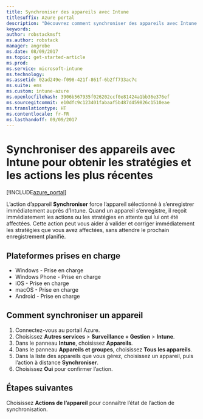 ```yaml
---
title: Synchroniser des appareils avec Intune
titlesuffix: Azure portal
description: "Découvrez comment synchroniser des appareils avec Intune pour obtenir les stratégies et les actions les plus récentes."
keywords: 
author: robstackmsft
ms.author: robstack
manager: angrobe
ms.date: 08/09/2017
ms.topic: get-started-article
ms.prod: 
ms.service: microsoft-intune
ms.technology: 
ms.assetid: 02ad249e-f098-421f-861f-6b2ff733ac7c
ms.suite: ems
ms.custom: intune-azure
ms.openlocfilehash: 3906b567935f026202ccf0e81424a1bb36e376ef
ms.sourcegitcommit: e10dfc9c123401fabaaf5b487d459826c1510eae
ms.translationtype: HT
ms.contentlocale: fr-FR
ms.lasthandoff: 09/09/2017
---
```

# <a name="sync-devices-with-intune-to-get-the-latest-policies-and-actions"></a>Synchroniser des appareils avec Intune pour obtenir les stratégies et les actions les plus récentes


[!INCLUDE[azure_portal](./includes/azure_portal.md)]

L’action d’appareil **Synchroniser** force l’appareil sélectionné à s’enregistrer immédiatement auprès d’Intune. Quand un appareil s’enregistre, il reçoit immédiatement les actions ou les stratégies en attente qui lui ont été affectées.  Cette action peut vous aider à valider et corriger immédiatement les stratégies que vous avez affectées, sans attendre le prochain enregistrement planifié.

## <a name="supported-platforms"></a>Plateformes prises en charge

- Windows - Prise en charge
- Windows Phone - Prise en charge
- iOS - Prise en charge
- macOS - Prise en charge
- Android - Prise en charge

## <a name="how-to-sync-a-device"></a>Comment synchroniser un appareil

1. Connectez-vous au portail Azure.
2. Choisissez **Autres services** > **Surveillance + Gestion** > **Intune**.
3. Dans le panneau **Intune**, choisissez **Appareils**.
4. Dans le panneau **Appareils et groupes**, choisissez **Tous les appareils**.
5. Dans la liste des appareils que vous gérez, choisissez un appareil, puis l’action à distance **Synchroniser**.
7. Choisissez **Oui** pour confirmer l’action.

## <a name="next-steps"></a>Étapes suivantes

Choisissez **Actions de l’appareil** pour connaître l’état de l’action de synchronisation. 
